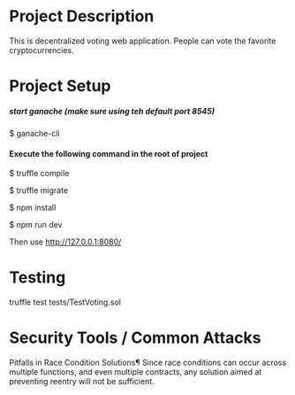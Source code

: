 # Project Description
This is decentralized voting web application. People can vote the favorite cryptocurrencies.

# Project Setup
##### start ganache (make sure using teh default port 8545)
$ ganache-cli

#### Execute the following command in the root of project

$ truffle compile

$ truffle migrate

$ npm install

$ npm run dev

Then use http://127.0.0.1:8080/

# Testing
truffle test tests/TestVoting.sol 

# Security Tools / Common Attacks
Pitfalls in Race Condition Solutions¶
Since race conditions can occur across multiple functions, and even multiple contracts, any solution aimed at preventing reentry will not be sufficient.
